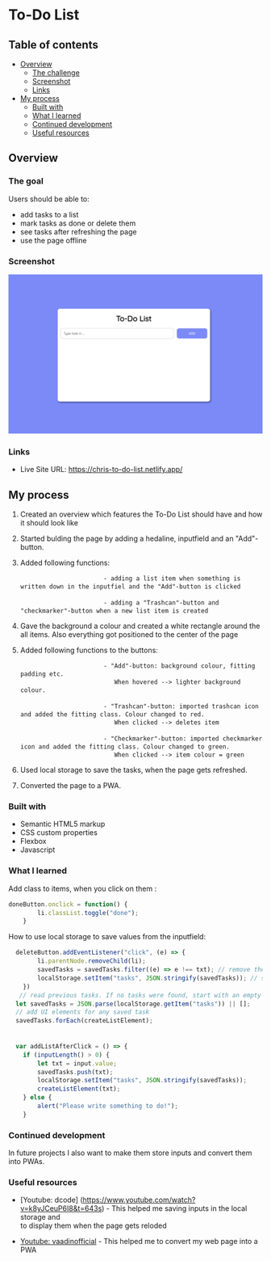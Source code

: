 # To-Do List

## Table of contents

- [Overview](#overview)
  - [The challenge](#the-challenge)
  - [Screenshot](#screenshot)
  - [Links](#links)
- [My process](#my-process)
  - [Built with](#built-with)
  - [What I learned](#what-i-learned)
  - [Continued development](#continued-development)
  - [Useful resources](#useful-resources)

## Overview

### The goal

Users should be able to:

- add tasks to a list
- mark tasks as done or delete them
- see tasks after refreshing the page
- use the page offline

### Screenshot

![](screenshot.png)

### Links

- Live Site URL: https://chris-to-do-list.netlify.app/

## My process

1. Created an overview which features the To-Do List should have and how it should look like

2. Started bulding the page by adding a hedaline, inputfield and an "Add"-button.

3. Added following functions: 

                              - adding a list item when something is written down in the inputfiel and the "Add"-button is clicked
                              
                              - adding a "Trashcan"-button and "checkmarker"-button when a new list item is created
                              
4. Gave the background a colour and created a white rectangle around the all items. Also everything got positioned to the center of the page

5. Added following functions to the buttons: 

                              - "Add"-button: background colour, fitting padding etc. 
                                 When hovered --> lighter background colour.
                              
                              - "Trashcan"-button: imported trashcan icon and added the fitting class. Colour changed to red.
                                 When clicked --> deletes item
                                 
                              - "Checkmarker"-button: imported checkmarker icon and added the fitting class. Colour changed to green. 
                                 When clicked --> item colour = green
                                 
6. Used local storage to save the tasks, when the page gets refreshed. 

7. Converted the page to a PWA. 

### Built with

- Semantic HTML5 markup
- CSS custom properties
- Flexbox
- Javascript

### What I learned

Add class to items, when you click on them :

```js
doneButton.onclick = function() {
        li.classList.toggle("done");
    }
```

How to use local storage to save values from the inputfield:

```js
  deleteButton.addEventListener("click", (e) => {
        li.parentNode.removeChild(li);
        savedTasks = savedTasks.filter((e) => e !== txt); // remove the in-memory element
        localStorage.setItem("tasks", JSON.stringify(savedTasks)); // store the new list in localStorage
    })
   // read previous tasks. If no tasks were found, start with an empty list
  let savedTasks = JSON.parse(localStorage.getItem("tasks")) || []; 
  // add UI elements for any saved task
  savedTasks.forEach(createListElement);
  
  
  var addListAfterClick = () => {
	if (inputLength() > 0) {
        let txt = input.value;
        savedTasks.push(txt);
        localStorage.setItem("tasks", JSON.stringify(savedTasks));
        createListElement(txt);
	} else {
        alert("Please write something to do!");
    } 
```

### Continued development

In future projects I also want to make them store inputs and convert them into PWAs. 

### Useful resources

- [Youtube: dcode] (https://www.youtube.com/watch?v=k8yJCeuP6I8&t=643s) - This helped me saving inputs in the local storage and   
                                                                          to display them when the page gets reloded
                                                                          
- [Youtube: vaadinofficial](https://www.youtube.com/watch?v=E8BeSSdIUW4&list=WL&index=142) - This helped me to convert my web page into a PWA
